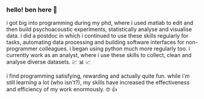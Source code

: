 ### hello! ben here :wave:	

i got big into programming during my phd, where i used matlab to edit and then build psychoacoustic experiments, statistically analyse and visualise data. i did a postdoc in which i continued to use these skills regularly for tasks, automating data processing and building software interfaces for non-programmer colleagues. i began using python much more regularly too. i currently work as an analyst, where i use these skills to collect, clean and analyse diverse datasets. :chart:	:bar_chart:	:chart_with_upwards_trend:	

i find programming satisfying, rewarding and actually quite fun. while i'm still learning a lot (who isn't?), my skills have increased the effectiveness and efficiency of my work enormously. :nerd_face:	:+1:
